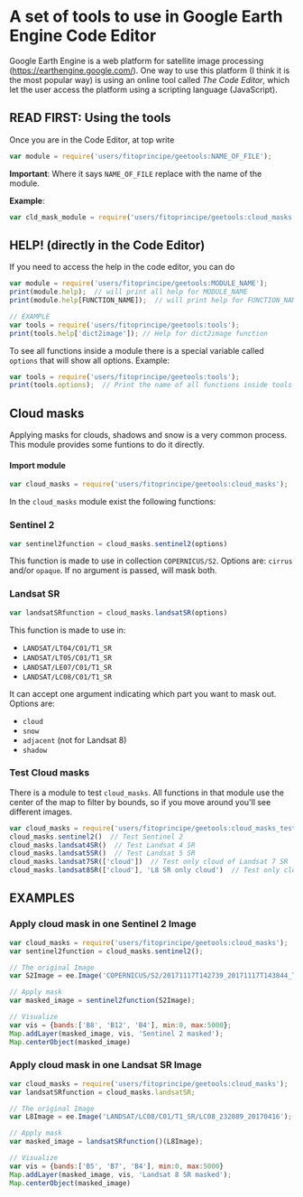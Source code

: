 # A set of tools to use in Google Earth Engine Code Editor

Google Earth Engine is a web platform for satellite image processing
(https://earthengine.google.com/). One way to use this platform (I think it is
the most popular way) is using an online tool called *The Code Editor*, which
let the user access the platform using a scripting language (JavaScript).

## READ FIRST: Using the tools
Once you are in the Code Editor, at top write

```javascript
var module = require('users/fitoprincipe/geetools:NAME_OF_FILE');
```

**Important**: Where it says `NAME_OF_FILE` replace with the name of the
module.

**Example**:

```javascript
var cld_mask_module = require('users/fitoprincipe/geetools:cloud_masks');
```

## HELP! (directly in the Code Editor)
If you need to access the help in the code editor, you can do

```javascript
var module = require('users/fitoprincipe/geetools:MODULE_NAME');
print(module.help);  // will print all help for MODULE_NAME
print(module.help[FUNCTION_NAME]);  // will print help for FUNCTION_NAME

// EXAMPLE
var tools = require('users/fitoprincipe/geetools:tools');
print(tools.help['dict2image']); // Help for dict2image function
```

To see all functions inside a module there is a special variable called
`options` that will show all options. Example:

```javascript
var tools = require('users/fitoprincipe/geetools:tools');
print(tools.options);  // Print the name of all functions inside tools
```

## Cloud masks
Applying masks for clouds, shadows and snow is a very common process. This module provides some funtions to do it directly.

#### Import module

```javascript
var cloud_masks = require('users/fitoprincipe/geetools:cloud_masks');
```

In the `cloud_masks` module exist the following functions:

### Sentinel 2

```javascript
var sentinel2function = cloud_masks.sentinel2(options)
```

This function is made to use in collection `COPERNICUS/S2`. Options are:
`cirrus` and/or `opaque`. If no argument is passed, will mask both.

### Landsat SR

```javascript
var landsatSRfunction = cloud_masks.landsatSR(options)
```

This function is made to use in:

- `LANDSAT/LT04/C01/T1_SR`
- `LANDSAT/LT05/C01/T1_SR`
- `LANDSAT/LE07/C01/T1_SR`
- `LANDSAT/LC08/C01/T1_SR`

It can accept one argument indicating which part you want to mask out. Options
are:

- `cloud`
- `snow`
- `adjacent` (not for Landsat 8)
- `shadow`

### Test Cloud masks

There is a module to test `cloud_masks`. All functions in that module use the
center of the map to filter by bounds, so if you move around you'll see
different images.

```javascript
var cloud_masks = require('users/fitoprincipe/geetools:cloud_masks_test');
cloud_masks.sentinel2()  // Test Sentinel 2
cloud_masks.landsat4SR()  // Test Landsat 4 SR
cloud_masks.landsat5SR()  // Test Landsat 5 SR
cloud_masks.landsat7SR(['cloud'])  // Test only cloud of Landsat 7 SR
cloud_masks.landsat8SR(['cloud'], 'L8 SR only cloud')  // Test only cloud of Landsat 8 SR and assign a name to the layer
```

## EXAMPLES

### Apply cloud mask in one Sentinel 2 Image

```javascript
var cloud_masks = require('users/fitoprincipe/geetools:cloud_masks');
var sentinel2function = cloud_masks.sentinel2();

// The original Image
var S2Image = ee.Image('COPERNICUS/S2/20171117T142739_20171117T143844_T18GYU');

// Apply mask
var masked_image = sentinel2function(S2Image);

// Visualize
var vis = {bands:['B8', 'B12', 'B4'], min:0, max:5000};
Map.addLayer(masked_image, vis, 'Sentinel 2 masked');
Map.centerObject(masked_image)
```

### Apply cloud mask in one Landsat SR Image

```javascript
var cloud_masks = require('users/fitoprincipe/geetools:cloud_masks');
var landsatSRfunction = cloud_masks.landsatSR;

// The original Image
var L8Image = ee.Image('LANDSAT/LC08/C01/T1_SR/LC08_232089_20170416');

// Apply mask
var masked_image = landsatSRfunction()(L8Image);

// Visualize
var vis = {bands:['B5', 'B7', 'B4'], min:0, max:5000}
Map.addLayer(masked_image, vis, 'Landsat 8 SR masked');
Map.centerObject(masked_image)
```
